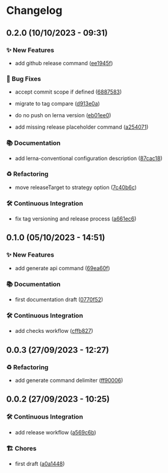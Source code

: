 # Changelog

## 0.2.0 (10/10/2023 - 09:31)

### ✨ New Features

- add github release command ([ee1945f](https://github.com/cadgerfeast/vertis/commit/ee1945f8facf8228bf2dadd90261f5b6dfcf6b95))

### 🐛 Bug Fixes

- accept commit scope if defined ([6887583](https://github.com/cadgerfeast/vertis/commit/6887583a931cc5c210bdaf69b4a04364533907c2))

- migrate to tag compare ([d913e0a](https://github.com/cadgerfeast/vertis/commit/d913e0ab4182803d15267aa877883f7b20d5392a))

- do no push on lerna version ([eb01ee0](https://github.com/cadgerfeast/vertis/commit/eb01ee0be3e04d837276adc72a2c210648351286))

- add missing release placeholder command ([a254071](https://github.com/cadgerfeast/vertis/commit/a254071711886196ebdc69e8e058519b2e1d4426))

### 📚 Documentation

- add lerna-conventional configuration description ([87cac18](https://github.com/cadgerfeast/vertis/commit/87cac1891ecffe8f058a3e25f7c9785fd98cf4c5))

### ♻️ Refactoring

- move releaseTarget to strategy option ([7c40b6c](https://github.com/cadgerfeast/vertis/commit/7c40b6c8f4a3202f389afb45d26786dcc51e50a9))

### 🛠️ Continuous Integration

- fix tag versioning and release process ([a661ec6](https://github.com/cadgerfeast/vertis/commit/a661ec6d26db829aa2b27c7f0c4274cec634e707))

## 0.1.0 (05/10/2023 - 14:51)

### ✨ New Features

- add generate api command ([69ea60f](https://github.com/cadgerfeast/vertis/commit/69ea60fa84684a09dac6e88d19c2af224e7a5112))

### 📚 Documentation

- first documentation draft ([0770f52](https://github.com/cadgerfeast/vertis/commit/0770f52d2b5b600ce424c977893bdc81c9dcc5ea))

### 🛠️ Continuous Integration

- add checks workflow ([cffb827](https://github.com/cadgerfeast/vertis/commit/cffb8273641734cc3e9704c4bd230b719fc3ba94))

## 0.0.3 (27/09/2023 - 12:27)

### ♻️ Refactoring

- add generate command delimiter ([ff90006](https://github.com/cadgerfeast/vertis/commit/ff900067862864180a6b0424a04b007c1ef8054d))

## 0.0.2 (27/09/2023 - 10:25)

### 🛠️ Continuous Integration

- add release workflow ([a569c6b](https://github.com/cadgerfeast/vertis/commit/a569c6b702022a6ab19086cb728c29056a5cbfae))

### 🏗 Chores

- first draft ([a0a1448](https://github.com/cadgerfeast/vertis/commit/a0a144858b0c04f3e607aff1ef88d59163784945))
